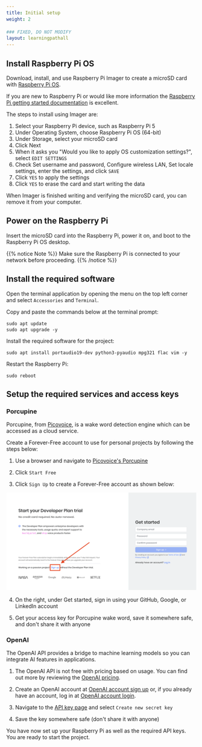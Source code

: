 ```yaml
---
title: Initial setup
weight: 2

### FIXED, DO NOT MODIFY
layout: learningpathall
---
```


## Install Raspberry Pi OS

Download, install, and use Raspberry Pi Imager to create a microSD card with [Raspberry Pi OS](https://www.raspberrypi.com/software/).

If you are new to Raspberry Pi or would like more information the [Raspberry Pi getting started documentation](https://www.raspberrypi.com/documentation/computers/getting-started.html) is excellent. 

The steps to install using Imager are:

1. Select your Raspberry Pi device, such as Raspberry Pi 5
2. Under Operating System, choose Raspberry Pi OS (64-bit)
3. Under Storage, select your microSD card
4. Click Next
5. When it asks you "Would you like to apply OS customization settings?", select `EDIT SETTINGS`
6. Check Set username and password, Configure wireless LAN, Set locale settings, enter the settings, and click `SAVE`
7. Click `YES` to apply the settings 
8. Click `YES` to erase the card and start writing the data

When Imager is finished writing and verifying the microSD card, you can remove it from your computer. 

## Power on the Raspberry Pi 

Insert the microSD card into the Raspberry Pi, power it on, and boot to the Raspberry Pi OS desktop.

{{% notice Note %}}
Make sure the Raspberry Pi is connected to your network before proceeding.
{{% /notice %}}

## Install the required software

Open the terminal application by opening the menu on the top left corner and select `Accessories` and `Terminal`. 

Copy and paste the commands below at the terminal prompt: 

```console
sudo apt update
sudo apt upgrade -y
```

Install the required software for the project: 

```console
sudo apt install portaudio19-dev python3-pyaudio mpg321 flac vim -y
```

Restart the Raspberry Pi:

```console
sudo reboot
```

## Setup the required services and access keys

### Porcupine

Porcupine, from [Picovoice](https://picovoice.ai/), is a wake word detection engine which can be accessed as a cloud service. 

Create a Forever-Free account to use for personal projects by following the steps below:

1. Use a browser and navigate to [Picovoice's Porcupine](https://picovoice.ai/platform/porcupine/)

2. Click `Start Free`

3. Click `Sign Up` to create a Forever-Free account as shown below:

![Picovoice account creation](./picovoice-account-creation.png)

4. On the right, under Get started, sign in using your GitHub, Google, or LinkedIn account

5. Get your access key for Porcupine wake word, save it somewhere safe, and don't share it with anyone

### OpenAI 

The OpenAI API provides a bridge to machine learning models so you can integrate AI features in applications. 

1. The OpenAI API is not free with pricing based on usage. You can find out more by reviewing the [OpenAI pricing](https://openai.com/pricing).

2. Create an OpenAI account at [OpenAI account sign up](https://platform.openai.com/signup) or, if you already have an account, log in at [OpenAI account login](https://platform.openai.com/login). 

3. Navigate to the [API key page](https://platform.openai.com/account/api-keys) and select `Create new secret key`

4. Save the key somewhere safe (don't share it with anyone)

You have now set up your Raspberry Pi as well as the required API keys. You are ready to start the project.
